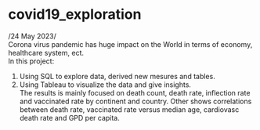 # covid19_exploration
/24 May 2023/<br>
Corona virus pandemic has huge impact on the World in terms of economy, healthcare system, ect. <br>
In this project:<br>
1. Using SQL to explore data, derived new mesures and tables.
2. Using Tableau to visualize the data and give insights. <br>
The results is mainly focused on death count, death rate, inflection rate and vaccinated rate by continent and country. 
Other shows correlations between death rate, vaccinated rate versus median age, cardiovasc death rate and GPD per capita.
